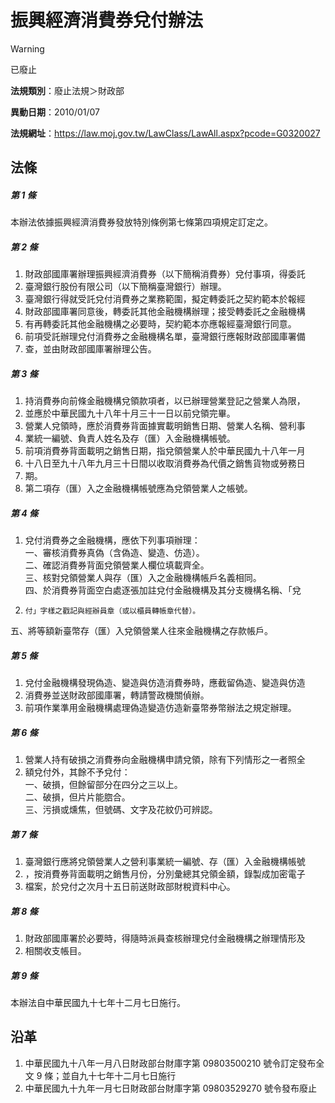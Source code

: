 # 振興經濟消費券兌付辦法


> [!WARNING]
> 已廢止


**法規類別**：廢止法規＞財政部

**異動日期**：2010/01/07  

**法規網址**：https://law.moj.gov.tw/LawClass/LawAll.aspx?pcode=G0320027



## 法條
##### 第 1 條
本辦法依據振興經濟消費券發放特別條例第七條第四項規定訂定之。

##### 第 2 條
1. 財政部國庫署辦理振興經濟消費券（以下簡稱消費券）兌付事項，得委託
1. 臺灣銀行股份有限公司（以下簡稱臺灣銀行）辦理。
1. 臺灣銀行得就受託兌付消費券之業務範圍，擬定轉委託之契約範本於報經
1. 財政部國庫署同意後，轉委託其他金融機構辦理；接受轉委託之金融機構
1. 有再轉委託其他金融機構之必要時，契約範本亦應報經臺灣銀行同意。
1. 前項受託辦理兌付消費券之金融機構名單，臺灣銀行應報財政部國庫署備
1. 查，並由財政部國庫署辦理公告。

##### 第 3 條
1. 持消費券向前條金融機構兌領款項者，以已辦理營業登記之營業人為限，
1. 並應於中華民國九十八年十月三十一日以前兌領完畢。
1. 營業人兌領時，應於消費券背面據實載明銷售日期、營業人名稱、營利事
1. 業統一編號、負責人姓名及存（匯）入金融機構帳號。
1. 前項消費券背面載明之銷售日期，指兌領營業人於中華民國九十八年一月
1. 十八日至九十八年九月三十日間以收取消費券為代價之銷售貨物或勞務日
1. 期。
1. 第二項存（匯）入之金融機構帳號應為兌領營業人之帳號。

##### 第 4 條
1. 兌付消費券之金融機構，應依下列事項辦理：  
一、審核消費券真偽（含偽造、變造、仿造）。  
二、確認消費券背面兌領營業人欄位填載齊全。  
三、核對兌領營業人與存（匯）入之金融機構帳戶名義相同。  
四、於消費券背面空白處逐張加註兌付金融機構及其分支機構名稱、「兌
1.     付」字樣之戳記與經辦員章（或以櫃員轉帳章代替）。  
五、將等額新臺幣存（匯）入兌領營業人往來金融機構之存款帳戶。

##### 第 5 條
1. 兌付金融機構發現偽造、變造與仿造消費券時，應截留偽造、變造與仿造
1. 消費券並送財政部國庫署，轉請警政機關偵辦。
1. 前項作業準用金融機構處理偽造變造仿造新臺幣券幣辦法之規定辦理。

##### 第 6 條
1. 營業人持有破損之消費券向金融機構申請兌領，除有下列情形之一者照全
1. 額兌付外，其餘不予兌付：  
一、破損，但餘留部分在四分之三以上。  
二、破損，但片片能脗合。  
三、污損或燻焦，但號碼、文字及花紋仍可辨認。

##### 第 7 條
1. 臺灣銀行應將兌領營業人之營利事業統一編號、存（匯）入金融機構帳號
1. ，按消費券背面載明之銷售月份，分別彙總其兌領金額，錄製成加密電子
1. 檔案，於兌付之次月十五日前送財政部財稅資料中心。

##### 第 8 條
1. 財政部國庫署於必要時，得隨時派員查核辦理兌付金融機構之辦理情形及
1. 相關收支帳目。

##### 第 9 條
本辦法自中華民國九十七年十二月七日施行。

## 沿革
1. 中華民國九十八年一月八日財政部台財庫字第 09803500210  號令訂定發布全文 9  條；並自九十七年十二月七日施行
1. 中華民國九十九年一月七日財政部台財庫字第 09803529270  號令發布廢止

